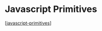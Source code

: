 # Javascript Primitives
[[javascript-primitives]]


[//begin]: # "Autogenerated link references for markdown compatibility"
[javascript-primitives]: javascript-primitives.md "javascript-primitives"
[//end]: # "Autogenerated link references"